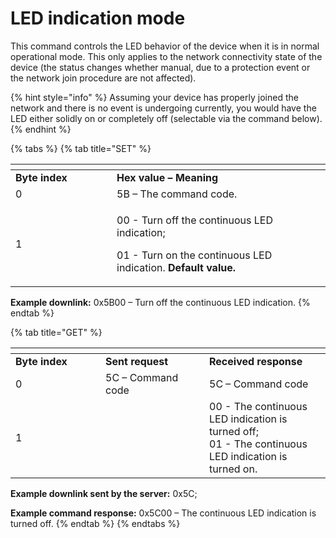 # LED indication mode

This command controls the LED behavior of the device when it is in normal operational mode. This only applies to the network connectivity state of the device (the status changes whether manual, due to a protection event or the network join procedure are not affected).

{% hint style="info" %}
Assuming your device has properly joined the network and there is no event is undergoing currently, you would have the LED either solidly on or completely off (selectable via the command below).
{% endhint %}

{% tabs %}
{% tab title="SET" %}
<table data-header-hidden><thead><tr><th width="146"></th><th></th></tr></thead><tbody><tr><td><strong>Byte index</strong></td><td><strong>Hex value – Meaning</strong></td></tr><tr><td>0</td><td>5B – The command code.</td></tr><tr><td>1</td><td><p>00 - Turn off the continuous LED indication;</p><p>01 - Turn on the continuous LED indication.  <strong>Default value.</strong></p></td></tr></tbody></table>

**Example downlink:** 0x5B00 – Turn off the continuous LED indication.
{% endtab %}

{% tab title="GET" %}
<table data-header-hidden><thead><tr><th width="127.99999999999997"></th><th width="150"></th><th></th></tr></thead><tbody><tr><td><strong>Byte index</strong></td><td><strong>Sent request</strong></td><td><strong>Received response</strong></td></tr><tr><td>0</td><td>5C – Command code</td><td>5C – Command code</td></tr><tr><td>1</td><td> </td><td>00 - The continuous LED indication is turned off;<br>01 - The continuous LED indication is turned on.</td></tr></tbody></table>

**Example downlink sent by the server:** 0x5C;

**Example command response:** 0x5C00 – The continuous LED indication is turned off.
{% endtab %}
{% endtabs %}
